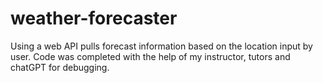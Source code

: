 # weather-forecaster
Using a web API pulls forecast information based on the location input by user. Code was completed with the help of my instructor, tutors and chatGPT for debugging. 
